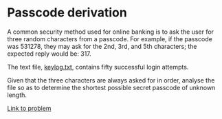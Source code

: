 # Passcode derivation

<p>A common security method used for online banking is to ask the user for three random characters from a passcode. For example, if the passcode was 531278, they may ask for the 2nd, 3rd, and 5th characters; the expected reply would be: 317.</p>
<p>The text file, <a href="project/resources/p079_keylog.txt">keylog.txt</a>, contains fifty successful login attempts.</p>
<p>Given that the three characters are always asked for in order, analyse the file so as to determine the shortest possible secret passcode of unknown length.</p>


[Link to problem](https://projecteuler.net/problem=79)
